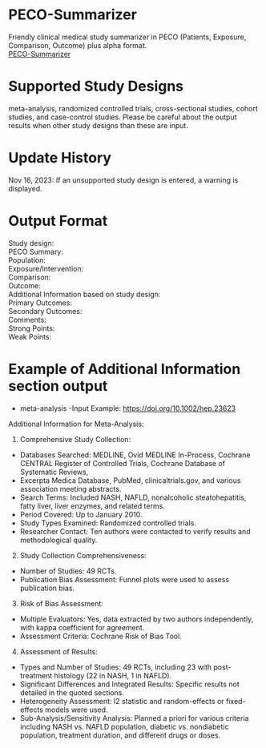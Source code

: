 # PECO-Summarizer
Friendly clinical medical study summarizer in PECO (Patients, Exposure, Comparison, Outcome) plus alpha format. <br>
[PECO-Summarizer](https://chat.openai.com/g/g-3Ylvxx5GH-peco-summarizer)

# Supported Study Designs
meta-analysis, randomized controlled trials, cross-sectional studies, cohort studies, and case-control studies. 
Please be careful about the output results when other study designs than these are input.

# Update History
Nov 16, 2023: If an unsupported study design is entered, a warning is displayed.

# Output Format
Study design: <br>
PECO Summary:<br>
Population: <br>
Exposure/Intervention: <br>
Comparison: <br>
Outcome: <br>
Additional Information based on study design:<br>
Primary Outcomes:<br>
Secondary Outcomes:<br>
Comments:<br>
  Strong Points: <br>
  Weak Points:<br>
  
# Example of Additional Information section output 
- meta-analysis
  -Input Example: https://doi.org/10.1002/hep.23623
  
Additional Information for Meta-Analysis:<br>
1. Comprehensive Study Collection:<br>
  - Databases Searched: MEDLINE, Ovid MEDLINE In-Process, Cochrane CENTRAL Register of Controlled Trials, Cochrane Database of Systematic Reviews, 
  - Excerpta Medica Database, PubMed, clinicaltrials.gov, and various association meeting abstracts.<br>
  - Search Terms: Included NASH, NAFLD, nonalcoholic steatohepatitis, fatty liver, liver enzymes, and related terms.<br>
  - Period Covered: Up to January 2010.<br>
  - Study Types Examined: Randomized controlled trials.<br>
  - Researcher Contact: Ten authors were contacted to verify results and methodological quality.<br>
2. Study Collection Comprehensiveness:<br>
  - Number of Studies: 49 RCTs.<br>
  - Publication Bias Assessment: Funnel plots were used to assess publication bias.<br>
3. Risk of Bias Assessment:<br>
  - Multiple Evaluators: Yes, data extracted by two authors independently, with kappa coefficient for agreement.<br>
  - Assessment Criteria: Cochrane Risk of Bias Tool.<br>
4. Assessment of Results:<br>
  - Types and Number of Studies: 49 RCTs, including 23 with post-treatment histology (22 in NASH, 1 in NAFLD).<br>
  - Significant Differences and Integrated Results: Specific results not detailed in the quoted sections.<br>
  - Heterogeneity Assessment: I2 statistic and random-effects or fixed-effects models were used.<br>
  - Sub-Analysis/Sensitivity Analysis: Planned a priori for various criteria including NASH vs. NAFLD population, diabetic vs. nondiabetic population, treatment duration, and different drugs or doses.<br>
